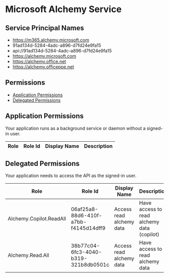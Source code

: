 # Microsoft Alchemy Service
## Service Principal Names
- https://m365.alchemy.microsoft.com
- 91ad134d-5284-4adc-a896-d7fd24e9fa15
- api://91ad134d-5284-4adc-a896-d7fd24e9fa15
- https://alchemy.microsoft.com
- https://alchemy.office.net
- https://alchemy.officeppe.net

 ## Permissions
- [Application Permissions](#application-permissions)
- [Delegated Permissions](#delegated-permissions)

## Application Permissions
Your application runs as a background service or daemon without a signed-in user.

| Role | Role Id | Display Name | Description |
|---|---|---|---|

## Delegated Permissions
Your application needs to access the API as the signed-in user. 

| Role | Role Id | Display Name | Description |
|---|---|---|---|
| Alchemy.Copilot.ReadAll | 06af25a8-88d6-410f-a7bb-f4145d14dff9 | Access read alchemy data | Have access to read alchemy data (copilot) |
| Alchemy.Read.All | 38b77c04-6fc3-4040-b319-321b8db0501c | Access read alchemy data | Have access to read alchemy data |

